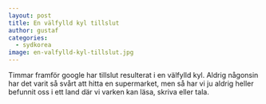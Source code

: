 ```yaml
---
layout: post
title: En välfylld kyl tillslut
author: gustaf
categories:
  - sydkorea
image: en-valfylld-kyl-tillslut.jpg
---
```


Timmar framför google har tillslut resulterat i en välfylld kyl. Aldrig någonsin har det varit så svårt att hitta en supermarket, men så har vi ju aldrig heller befunnit oss i ett land där vi varken kan läsa, skriva eller tala.